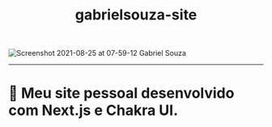 <h1 align="center">gabrielsouza-site</h1><br>

![Screenshot 2021-08-25 at 07-59-12 Gabriel Souza](https://raw.githubusercontent.com/Gabrielcsg19/portifolio-site/main/assets/cover-img.png)

---

# 🚀 Meu site pessoal desenvolvido com Next.js e Chakra UI.
